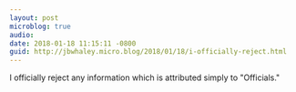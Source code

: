```yaml
---
layout: post
microblog: true
audio: 
date: 2018-01-18 11:15:11 -0800
guid: http://jbwhaley.micro.blog/2018/01/18/i-officially-reject.html
---
```

I officially reject any information which is attributed simply to "Officials."
